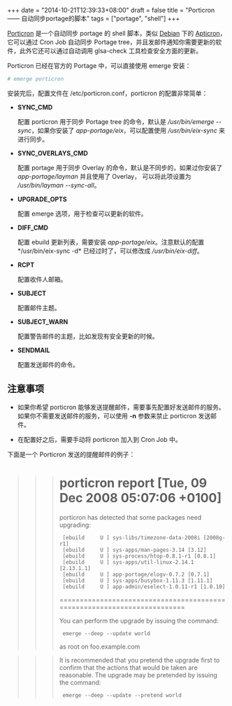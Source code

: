 +++
date = "2014-10-21T12:39:33+08:00"
draft = false
title = "Porticron —— 自动同步portage的脚本"
tags = ["portage", "shell"]
+++

[Porticron](https://github.com/hollow/porticron) 是一个自动同步 portage 的 shell 脚本，类似 [Debian](https://www.debian.org/) 下的 [Apticron](http://terminal28.com/apticron-automatic-email-notification-when-updates-available-debian/)，它可以通过 Cron Job 自动同步 Portage tree，并且发邮件通知你需要更新的软件，此外它还可以通过自动调用 glsa-check 工具检查安全方面的更新。 
<!--more-->
Porticron 已经在官方的 Portage 中，可以直接使用 emerge 安装：

``` bash
# emerge porticron
```

安装完后，配置文件在 /etc/porticron.conf，porticron 的配置非常简单：

 - **SYNC_CMD**
 
    配置 porticron 用于同步 Portage tree 的命令，默认是 */usr/bin/emerge --sync*，如果你安装了 *app-portage/eix*，可以配置使用 */usr/bin/eix-sync* 来进行同步。
 
 - **SYNC_OVERLAYS_CMD**
 
    配置 portage 用于同步 Overlay 的命令，默认是不同步的，如果过你安装了 *app-portage/layman* 并且使用了 Overlay， 可以将此项设置为 */usr/bin/layman --sync-all*。
    
 - **UPGRADE_OPTS**
 
    配置 emerge 选项，用于检查可以更新的软件。
    
 - **DIFF_CMD**
 
    配置 ebuild 更新列表，需要安装 *app-portage/eix*。注意默认的配置*/usr/bin/eix-sync -d* 已经过时了，可以修改成 */usr/bin/eix-diff*。
    
 - **RCPT**
 
    配置收件人邮箱。
    
 - **SUBJECT**
 
    配置邮件主题。
    
 - **SUBJECT_WARN**
 
    配置警告邮件的主题，比如发现有安全更新的时候。
    
 - **SENDMAIL**
 
    配置发送邮件的命令。

## 注意事项

 - 如果你希望 porticron 能够发送提醒邮件，需要事先配置好发送邮件的服务。如果你不需要发送邮件的服务，可以使用 **-n** 参数来禁止 porticron 发送邮件。  
 
 - 在配置好之后，需要手动将 porticron 加入到 Cron Job 中。
   
下面是一个 Porticron 发送的提醒邮件的例子：

>>>  porticron report [Tue, 09 Dec 2008 05:07:06 +0100]
>>>  ========================================================================
>>>
>>>  porticron has detected that some packages need upgrading:
>>>
>>>      [ebuild     U ] sys-libs/timezone-data-2008i [2008g-r1]
>>>      [ebuild     U ] sys-apps/man-pages-3.14 [3.12]
>>>      [ebuild     U ] sys-process/htop-0.8.1-r1 [0.8.1]
>>>      [ebuild     U ] sys-apps/util-linux-2.14.1 [2.13.1.1]
>>>      [ebuild     U ] app-portage/elogv-0.7.2 [0.7.1]
>>>      [ebuild     U ] sys-apps/busybox-1.11.3 [1.11.1]
>>>      [ebuild     U ] app-admin/eselect-1.0.11-r1 [1.0.10]
>>>
>>>  ========================================================================
>>>
>>>  You can perform the upgrade by issuing the command:
>>>
>>>      emerge --deep --update world
>>>
>>>  as root on foo.example.com

>>>  It is recommended that you pretend the upgrade first to confirm that
>>>  the actions that would be taken are reasonable. The upgrade may be
>>>  pretended by issuing the command:
>>>
>>>      emerge --deep --update --pretend world